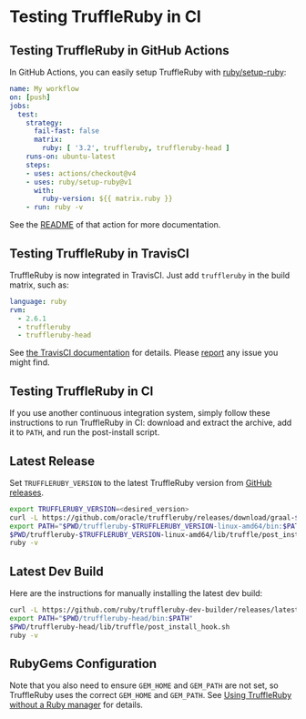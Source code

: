 # Testing TruffleRuby in CI

## Testing TruffleRuby in GitHub Actions

In GitHub Actions, you can easily setup TruffleRuby with [ruby/setup-ruby](https://github.com/ruby/setup-ruby):

```yaml
name: My workflow
on: [push]
jobs:
  test:
    strategy:
      fail-fast: false
      matrix:
        ruby: [ '3.2', truffleruby, truffleruby-head ]
    runs-on: ubuntu-latest
    steps:
    - uses: actions/checkout@v4
    - uses: ruby/setup-ruby@v1
      with:
        ruby-version: ${{ matrix.ruby }}
    - run: ruby -v
```

See the [README](https://github.com/marketplace/actions/setup-ruby-jruby-and-truffleruby) of that action for more documentation.

## Testing TruffleRuby in TravisCI

TruffleRuby is now integrated in TravisCI.
Just add `truffleruby` in the build matrix, such as:

```yaml
language: ruby
rvm:
  - 2.6.1
  - truffleruby
  - truffleruby-head
```

See [the TravisCI documentation](https://docs.travis-ci.com/user/languages/ruby#truffleruby) for details.
Please [report](https://github.com/oracle/truffleruby/issues) any issue you might find.

## Testing TruffleRuby in CI

If you use another continuous integration system, simply follow these instructions to run TruffleRuby in CI:
download and extract the archive, add it to `PATH`, and run the post-install script.

## Latest Release

Set `TRUFFLERUBY_VERSION` to the latest TruffleRuby version from [GitHub releases](https://github.com/oracle/truffleruby/releases/latest).

```bash
export TRUFFLERUBY_VERSION=<desired_version>
curl -L https://github.com/oracle/truffleruby/releases/download/graal-$TRUFFLERUBY_VERSION/truffleruby-$TRUFFLERUBY_VERSION-linux-amd64.tar.gz | tar xz
export PATH="$PWD/truffleruby-$TRUFFLERUBY_VERSION-linux-amd64/bin:$PATH"
$PWD/truffleruby-$TRUFFLERUBY_VERSION-linux-amd64/lib/truffle/post_install_hook.sh
ruby -v
```

## Latest Dev Build

Here are the instructions for manually installing the latest dev build:

```bash
curl -L https://github.com/ruby/truffleruby-dev-builder/releases/latest/download/truffleruby-head-ubuntu-18.04.tar.gz | tar xz
export PATH="$PWD/truffleruby-head/bin:$PATH"
$PWD/truffleruby-head/lib/truffle/post_install_hook.sh
ruby -v
```

## RubyGems Configuration

Note that you also need to ensure `GEM_HOME` and `GEM_PATH` are not set, so TruffleRuby uses the correct `GEM_HOME` and `GEM_PATH`.
See [Using TruffleRuby without a Ruby manager](ruby-managers.md#using-truffleruby-without-a-ruby-manager) for details.
